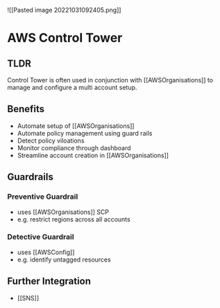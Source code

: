 ![[Pasted image 20221031092405.png]]
# AWS Control Tower

## TLDR
Control Tower is often used in conjunction with [[AWSOrganisations]]
to manage and configure a multi account setup.

## Benefits
- Automate setup of [[AWSOrganisations]]
- Automate policy management using guard rails
- Detect policy viloations
- Monitor compliance through dashboard
- Streamline account creation in [[AWSOrganisations]]

## Guardrails

### Preventive Guardrail
- uses [[AWSOrganisations]] SCP
- e.g. restrict regions across all accounts

### Detective Guardrail
- uses [[AWSConfig]]
- e.g. identify untagged resources

## Further Integration
- [[SNS]]